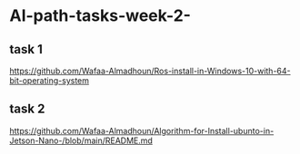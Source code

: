 # AI-path-tasks-week-2-

## task 1
https://github.com/Wafaa-Almadhoun/Ros-install-in-Windows-10-with-64-bit-operating-system

## task 2
https://github.com/Wafaa-Almadhoun/Algorithm-for-Install-ubunto-in-Jetson-Nano-/blob/main/README.md
